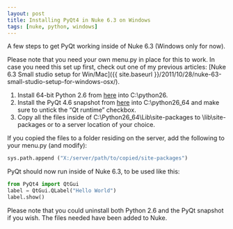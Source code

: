 ```yaml
---
layout: post
title: Installing PyQt4 in Nuke 6.3 on Windows
tags: [nuke, python, windows]
---
```


A few steps to get PyQt working inside of Nuke 6.3 (Windows only for now).

<!--more-->

Please note that you need your own menu.py in place for this to work. In case you need this set up first, check out one of my previous articles: [Nuke 6.3 Small studio setup for Win/Mac]({{ site.baseurl }}/2011/10/28/nuke-63-small-studio-setup-for-windows-osx/).

1. Install 64-bit Python 2.6 from [here](http://www.python.org/download/releases/2.6/) into C:\python26.
2. Install the PyQt 4.6 snapshot from [here](http://code.google.com/p/pyqt4-win64-binaries/downloads/detail?name=PyQt-Py2.6-gpl-4.6-snapshot-20090810-1.exe&can=2&q=) into C:\python26_64 and make sure to untick the “Qt runtime” checkbox.
3. Copy all the files inside of C:\Python26_64\Lib\site-packages to <Nuke installation>\lib\site-packages or to a server location of your choice.

If you copied the files to a folder residing on the server, add the following to your menu.py (and modify):

```python
sys.path.append ("X:/server/path/to/copied/site-packages")
```

PyQt should now run inside of Nuke 6.3, to be used like this:

```python
from PyQt4 import QtGui
label = QtGui.QLabel("Hello World")
label.show()
```

Please note that you could uninstall both Python 2.6 and the PyQt snapshot if you wish. The files needed have been added to Nuke.
